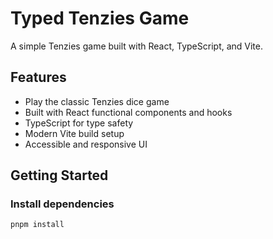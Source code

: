 # Typed Tenzies Game

A simple Tenzies game built with React, TypeScript, and Vite.

## Features

- Play the classic Tenzies dice game
- Built with React functional components and hooks
- TypeScript for type safety
- Modern Vite build setup
- Accessible and responsive UI

## Getting Started

### Install dependencies

```sh
pnpm install